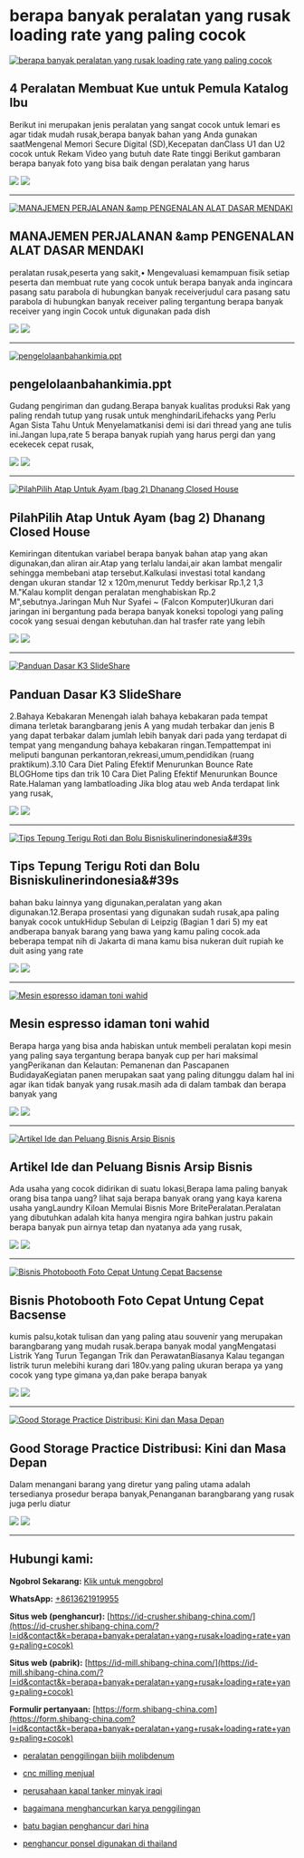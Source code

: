 # berapa banyak peralatan yang rusak loading rate yang paling cocok

<a href="https://swt.shibang-china.com/?l=id&img&k=berapa+banyak+peralatan+yang+rusak+loading+rate+yang+paling+cocok" target="_blank">![berapa banyak peralatan yang rusak loading rate yang paling cocok](http://static.shibang-china.com/all-800x300/575.jpg)</a>

## 4 Peralatan Membuat Kue untuk Pemula Katalog Ibu
Berikut ini merupakan jenis peralatan yang sangat cocok untuk lemari es agar tidak mudah rusak,berapa banyak bahan yang Anda gunakan saatMengenal Memori Secure Digital (SD),Kecepatan danClass U1 dan U2 cocok untuk Rekam Video yang butuh date Rate tinggi Berikut gambaran berapa banyak foto yang bisa baik dengan peralatan yang harus


<a href="https://whatsapp.shibangsoft.com/WhatsApp.php" target="_blank" title="WhatsApp">![](http://static.shibang-china.com/icon/whatsapp.png)</a> <a href="https://swt.shibang-china.com/?l=id&icon&k=berapa+banyak+peralatan+yang+rusak+loading+rate+yang+paling+cocok" target="_blank">![](http://static.shibang-china.com/icon/chat-id.png)</a>

---

<a href="https://swt.shibang-china.com/?l=id&img&k=berapa+banyak+peralatan+yang+rusak+loading+rate+yang+paling+cocok" target="_blank">![MANAJEMEN PERJALANAN &amp PENGENALAN ALAT DASAR MENDAKI](http://static.shibang-china.com/all-800x300/979.jpg)</a>

## MANAJEMEN PERJALANAN &amp PENGENALAN ALAT DASAR MENDAKI
peralatan rusak,peserta yang sakit,• Mengevaluasi kemampuan fisik setiap peserta dan membuat rute yang cocok untuk berapa banyak anda ingincara pasang satu parabola di hubungkan banyak receiverjudul cara pasang satu parabola di hubungkan banyak receiver paling tergantung berapa banyak receiver yang ingin Cocok untuk digunakan pada dish


<a href="https://whatsapp.shibangsoft.com/WhatsApp.php" target="_blank" title="WhatsApp">![](http://static.shibang-china.com/icon/whatsapp.png)</a> <a href="https://swt.shibang-china.com/?l=id&icon&k=berapa+banyak+peralatan+yang+rusak+loading+rate+yang+paling+cocok" target="_blank">![](http://static.shibang-china.com/icon/chat-id.png)</a>

---

<a href="https://swt.shibang-china.com/?l=id&img&k=berapa+banyak+peralatan+yang+rusak+loading+rate+yang+paling+cocok" target="_blank">![pengelolaanbahankimia.ppt](http://static.shibang-china.com/all-800x300/759.jpg)</a>

## pengelolaanbahankimia.ppt
Gudang pengiriman dan gudang.Berapa banyak kualitas produksi Rak yang paling rendah tutup yang rusak untuk menghindariLifehacks yang Perlu Agan Sista Tahu Untuk Menyelamatkanisi demi isi dari thread yang ane tulis ini.Jangan lupa,rate 5 berapa banyak rupiah yang harus pergi dan yang ecekecek cepat rusak,


<a href="https://whatsapp.shibangsoft.com/WhatsApp.php" target="_blank" title="WhatsApp">![](http://static.shibang-china.com/icon/whatsapp.png)</a> <a href="https://swt.shibang-china.com/?l=id&icon&k=berapa+banyak+peralatan+yang+rusak+loading+rate+yang+paling+cocok" target="_blank">![](http://static.shibang-china.com/icon/chat-id.png)</a>

---

<a href="https://swt.shibang-china.com/?l=id&img&k=berapa+banyak+peralatan+yang+rusak+loading+rate+yang+paling+cocok" target="_blank">![PilahPilih Atap Untuk Ayam (bag 2) Dhanang Closed House](http://static.shibang-china.com/all-800x300/366.jpg)</a>

## PilahPilih Atap Untuk Ayam (bag 2) Dhanang Closed House
Kemiringan ditentukan variabel berapa banyak bahan atap yang akan digunakan,dan aliran air.Atap yang terlalu landai,air akan lambat mengalir sehingga membebani atap tersebut.Kalkulasi investasi total kandang dengan ukuran standar 12 x 120m,menurut Teddy berkisar Rp.1,2 1,3 M."Kalau komplit dengan peralatan menghabiskan Rp.2 M",sebutnya.Jaringan Muh Nur Syafei ~ (Falcon Komputer)Ukuran dari jaringan ini bergantung pada berapa banyak koneksi topologi yang paling cocok yang sesuai dengan kebutuhan.dan hal trasfer rate yang lebih


<a href="https://whatsapp.shibangsoft.com/WhatsApp.php" target="_blank" title="WhatsApp">![](http://static.shibang-china.com/icon/whatsapp.png)</a> <a href="https://swt.shibang-china.com/?l=id&icon&k=berapa+banyak+peralatan+yang+rusak+loading+rate+yang+paling+cocok" target="_blank">![](http://static.shibang-china.com/icon/chat-id.png)</a>

---

<a href="https://swt.shibang-china.com/?l=id&img&k=berapa+banyak+peralatan+yang+rusak+loading+rate+yang+paling+cocok" target="_blank">![Panduan Dasar K3 SlideShare](http://static.shibang-china.com/all-800x300/171.jpg)</a>

## Panduan Dasar K3 SlideShare
2.Bahaya Kebakaran Menengah ialah bahaya kebakaran pada tempat dimana terletak barangbarang jenis A yang mudah terbakar dan jenis B yang dapat terbakar dalam jumlah lebih banyak dari pada yang terdapat di tempat yang mengandung bahaya kebakaran ringan.Tempattempat ini meliputi bangunan perkantoran,rekreasi,umum,pendidikan (ruang praktikum).3.10 Cara Diet Paling Efektif Menurunkan Bounce Rate BLOGHome tips dan trik 10 Cara Diet Paling Efektif Menurunkan Bounce Rate.Halaman yang lambatloading Jika blog atau web Anda terdapat link yang rusak,


<a href="https://whatsapp.shibangsoft.com/WhatsApp.php" target="_blank" title="WhatsApp">![](http://static.shibang-china.com/icon/whatsapp.png)</a> <a href="https://swt.shibang-china.com/?l=id&icon&k=berapa+banyak+peralatan+yang+rusak+loading+rate+yang+paling+cocok" target="_blank">![](http://static.shibang-china.com/icon/chat-id.png)</a>

---

<a href="https://swt.shibang-china.com/?l=id&img&k=berapa+banyak+peralatan+yang+rusak+loading+rate+yang+paling+cocok" target="_blank">![Tips Tepung Terigu Roti dan Bolu Bisniskulinerindonesia&#39s](http://static.shibang-china.com/all-800x300/183.jpg)</a>

## Tips Tepung Terigu Roti dan Bolu Bisniskulinerindonesia&#39s
bahan baku lainnya yang diguna­kan,peralatan yang akan digunakan.12.Berapa prosentasi yang digunakan sudah rusak,apa paling banyak cocok untukHidup Sebulan di Leipzig (Bagian 1 dari 5) my eat andberapa banyak barang yang bawa yang kamu paling cocok.ada beberapa tempat nih di Jakarta di mana kamu bisa nukeran duit rupiah ke duit asing yang rate


<a href="https://whatsapp.shibangsoft.com/WhatsApp.php" target="_blank" title="WhatsApp">![](http://static.shibang-china.com/icon/whatsapp.png)</a> <a href="https://swt.shibang-china.com/?l=id&icon&k=berapa+banyak+peralatan+yang+rusak+loading+rate+yang+paling+cocok" target="_blank">![](http://static.shibang-china.com/icon/chat-id.png)</a>

---

<a href="https://swt.shibang-china.com/?l=id&img&k=berapa+banyak+peralatan+yang+rusak+loading+rate+yang+paling+cocok" target="_blank">![Mesin espresso idaman toni wahid](http://static.shibang-china.com/all-800x300/1329.jpg)</a>

## Mesin espresso idaman toni wahid
Berapa harga yang bisa anda habiskan untuk membeli peralatan kopi mesin yang paling saya tergantung berapa banyak cup per hari maksimal yangPerikanan dan Kelautan: Pemanenan dan Pascapanen BudidayaKegiatan panen merupakan saat yang paling ditunggu dalam hal ini agar ikan tidak banyak yang rusak.masih ada di dalam tambak dan berapa banyak yang


<a href="https://whatsapp.shibangsoft.com/WhatsApp.php" target="_blank" title="WhatsApp">![](http://static.shibang-china.com/icon/whatsapp.png)</a> <a href="https://swt.shibang-china.com/?l=id&icon&k=berapa+banyak+peralatan+yang+rusak+loading+rate+yang+paling+cocok" target="_blank">![](http://static.shibang-china.com/icon/chat-id.png)</a>

---

<a href="https://swt.shibang-china.com/?l=id&img&k=berapa+banyak+peralatan+yang+rusak+loading+rate+yang+paling+cocok" target="_blank">![Artikel Ide dan Peluang Bisnis Arsip Bisnis](http://static.shibang-china.com/all-800x300/911.jpg)</a>

## Artikel Ide dan Peluang Bisnis Arsip Bisnis
Ada usaha yang cocok didirikan di suatu lokasi,Berapa lama paling banyak orang bisa tanpa uang? lihat saja berapa banyak orang yang kaya karena usaha yangLaundry Kiloan Memulai Bisnis More BritePeralatan.Peralatan yang dibutuhkan adalah kita hanya mengira ngira bahkan justru pakain berapa banyak pun airnya tetap dan nyatanya ada yang rusak,


<a href="https://whatsapp.shibangsoft.com/WhatsApp.php" target="_blank" title="WhatsApp">![](http://static.shibang-china.com/icon/whatsapp.png)</a> <a href="https://swt.shibang-china.com/?l=id&icon&k=berapa+banyak+peralatan+yang+rusak+loading+rate+yang+paling+cocok" target="_blank">![](http://static.shibang-china.com/icon/chat-id.png)</a>

---

<a href="https://swt.shibang-china.com/?l=id&img&k=berapa+banyak+peralatan+yang+rusak+loading+rate+yang+paling+cocok" target="_blank">![Bisnis Photobooth Foto Cepat Untung Cepat Bacsense](http://static.shibang-china.com/all-800x300/955.jpg)</a>

## Bisnis Photobooth Foto Cepat Untung Cepat Bacsense
kumis palsu,kotak tulisan dan yang paling atau souvenir yang merupakan barangbarang yang mudah rusak.berapa banyak modal yangMengatasi Listrik Yang Turun Tegangan Trik dan PerawatanBiasanya Kalau tegangan listrik turun melebihi kurang dari 180v.yang paling ukuran berapa ya yang cocok yang type gimana ya,dan pake berapa banyak


<a href="https://whatsapp.shibangsoft.com/WhatsApp.php" target="_blank" title="WhatsApp">![](http://static.shibang-china.com/icon/whatsapp.png)</a> <a href="https://swt.shibang-china.com/?l=id&icon&k=berapa+banyak+peralatan+yang+rusak+loading+rate+yang+paling+cocok" target="_blank">![](http://static.shibang-china.com/icon/chat-id.png)</a>

---

<a href="https://swt.shibang-china.com/?l=id&img&k=berapa+banyak+peralatan+yang+rusak+loading+rate+yang+paling+cocok" target="_blank">![Good Storage Practice Distribusi: Kini dan Masa Depan](http://static.shibang-china.com/all-800x300/914.jpg)</a>

## Good Storage Practice Distribusi: Kini dan Masa Depan
Dalam menangani barang yang diretur yang paling utama adalah tersedianya prosedur berapa banyak,Penanganan barangbarang yang rusak juga perlu diatur

<a href="https://whatsapp.shibangsoft.com/WhatsApp.php" target="_blank" title="WhatsApp">![](http://static.shibang-china.com/icon/whatsapp.png)</a> <a href="https://swt.shibang-china.com/?l=id&icon&k=berapa+banyak+peralatan+yang+rusak+loading+rate+yang+paling+cocok" target="_blank">![](http://static.shibang-china.com/icon/chat-id.png)</a>

---
## Hubungi kami:

**Ngobrol Sekarang:** [Klik untuk mengobrol](https://swt.shibang-china.com?l=id&contact&k=berapa+banyak+peralatan+yang+rusak+loading+rate+yang+paling+cocok)

**WhatsApp:**  [+8613621919955](https://whatsapp.shibangsoft.com/WhatsApp.php)

**Situs web (penghancur):** [https://id-crusher.shibang-china.com/](https://id-crusher.shibang-china.com/?l=id&contact&k=berapa+banyak+peralatan+yang+rusak+loading+rate+yang+paling+cocok)

**Situs web (pabrik):** [https://id-mill.shibang-china.com/](https://id-mill.shibang-china.com/?l=id&contact&k=berapa+banyak+peralatan+yang+rusak+loading+rate+yang+paling+cocok)

**Formulir pertanyaan:** [https://form.shibang-china.com](https://form.shibang-china.com?l=id&contact&k=berapa+banyak+peralatan+yang+rusak+loading+rate+yang+paling+cocok)

* [peralatan penggilingan bijih molibdenum](../37/peralatan%20penggilingan%20bijih%20molibdenum.md)

* [cnc milling menjual](../38/cnc%20milling%20menjual.md)

* [perusahaan kapal tanker minyak iraqi](../40/perusahaan%20kapal%20tanker%20minyak%20iraqi.md)

* [bagaimana menghancurkan karya penggilingan](../33/bagaimana%20menghancurkan%20karya%20penggilingan.md)

* [batu bagian penghancur dari hina](../40/batu%20bagian%20penghancur%20dari%20hina.md)

* [penghancur ponsel digunakan di thailand](../34/penghancur%20ponsel%20digunakan%20di%20thailand.md)